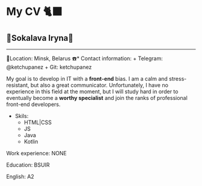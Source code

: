 # My CV 🐈‍⬛

## 🍁Sokalava Iryna🍁
******

🏁Location: Minsk, Belarus
☎️* Contact information:
    + Telegram: @ketchupanez
    + Git: ketchupanez

My goal is to develop in IT with a **front-end** bias. I am a calm and stress-resistant, but also a great communicator. 
Unfortunately, I have no experience in this field at the moment, but I will study hard in order to eventually become a **worthy specialist** and join the ranks of professional front-end developers.

* Skils:
  + HTML|CSS
  + JS
  + Java
  + Kotlin

Work experience: NONE

Education: BSUIR

English: A2



